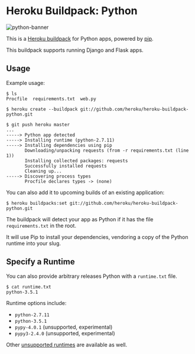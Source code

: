 # Heroku Buildpack: Python
![python-banner](https://cloud.githubusercontent.com/assets/51578/8914205/ecf2047c-346b-11e5-98c5-42547f9f4410.jpg)

This is a [Heroku buildpack](http://devcenter.heroku.com/articles/buildpacks) for Python apps, powered by [pip](http://www.pip-installer.org/).

This buildpack supports running Django and Flask apps.


Usage
-----

Example usage:

    $ ls
    Procfile  requirements.txt  web.py

    $ heroku create --buildpack git://github.com/heroku/heroku-buildpack-python.git

    $ git push heroku master
    ...
    -----> Python app detected
    -----> Installing runtime (python-2.7.11)
    -----> Installing dependencies using pip
           Downloading/unpacking requests (from -r requirements.txt (line 1))
           Installing collected packages: requests
           Successfully installed requests
           Cleaning up...
    -----> Discovering process types
           Procfile declares types -> (none)

You can also add it to upcoming builds of an existing application:

    $ heroku buildpacks:set git://github.com/heroku/heroku-buildpack-python.git

The buildpack will detect your app as Python if it has the file `requirements.txt` in the root.

It will use Pip to install your dependencies, vendoring a copy of the Python runtime into your slug.

Specify a Runtime
-----------------

You can also provide arbitrary releases Python with a `runtime.txt` file.

    $ cat runtime.txt
    python-3.5.1

Runtime options include:

- `python-2.7.11`
- `python-3.5.1`
- `pypy-4.0.1` (unsupported, experimental)
- `pypy3-2.4.0` (unsupported, experimental)

Other [unsupported runtimes](https://github.com/heroku/heroku-buildpack-python/tree/master/builds/runtimes) are available as well.
